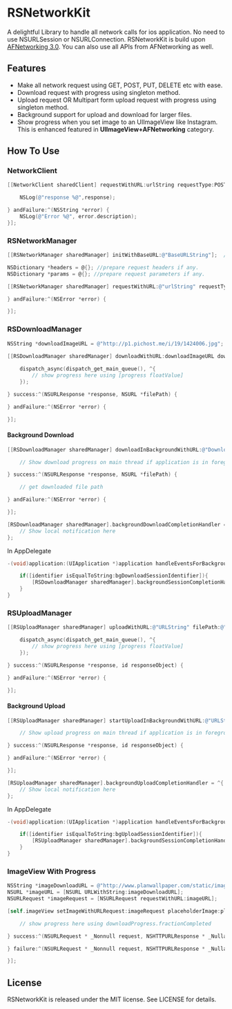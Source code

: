 # RSNetworkKit

A delightful Library to handle all network calls for ios application. No need to use NSURLSession or NSURLConnection.
RSNetworkKit is build upon [AFNetworking 3.0](https://github.com/AFNetworking/AFNetworking). You can also use all APIs from AFNetworking as well.

## Features

- Make all network request using GET, POST, PUT, DELETE etc with ease.
- Download request with progress using singleton method.
- Upload request OR Multipart form upload request with progress using singleton method.
- Background support for upload and download for larger files.
- Show progress when you set image to an UIImageView like Instagram. This is enhanced featured in **UIImageView+AFNetworking** category.

## How To Use

### NetworkClient

```objective-c
[[NetworkClient sharedClient] requestWithURL:urlString requestType:POST withHeader:headers andParams:params successBlock:^(id response) {

    NSLog(@"response %@",response);

} andFailure:^(NSString *error) {
    NSLog(@"Error %@", error.description);
}];
```

### RSNetworkManager

```objective-c
[[RSNetworkManager sharedManager] initWithBaseURL:@"BaseURLString"];  // This should be only once.

NSDictionary *headers = @{}; //prepare request headers if any.
NSDictionary *params = @{}; //prepare request parameters if any.

[[RSNetworkManager sharedManager] requestWithURL:@"urlString" requestType:GET withHeaders:headers andParams:params successBlock:^(NSURLResponse *response, id responseObject) {

} andFailure:^(NSError *error) {

}];
```

### RSDownloadManager

```objective-c
NSString *downloadImageURL = @"http://p1.pichost.me/i/19/1424006.jpg";

[[RSDownloadManager sharedManager] downloadWithURL:downloadImageURL downloadProgress:^(NSNumber *progress) {
 
    dispatch_async(dispatch_get_main_queue(), ^{
        // show progress here using [progress floatValue]
    });

} success:^(NSURLResponse *response, NSURL *filePath) {

} andFailure:^(NSError *error) {

}];
```

#### Background Download
```objective-c
[[RSDownloadManager sharedManager] downloadInBackgroundWithURL:@"DownloadURL" downloadProgress:^(NSNumber *progress) {

    // Show download progress on main thread if application is in foreground.

} success:^(NSURLResponse *response, NSURL *filePath) {

    // get downloaded file path

} andFailure:^(NSError *error) {

}];

[RSDownloadManager sharedManager].backgroundDownloadCompletionHandler = ^{
    // Show local notification here
};
```
In AppDelegate
```objective-c
-(void)application:(UIApplication *)application handleEventsForBackgroundURLSession:(NSString *)identifier completionHandler:(void (^)())completionHandler {

    if([identifier isEqualToString:bgDownloadSessionIdentifier]){
        [RSDownloadManager sharedManager].backgroundSessionCompletionHandler = completionHandler;
    }
}
```

### RSUploadManager

```objective-c
[[RSUploadManager sharedManager] uploadWithURL:@"URLString" filePath:@"Upload file path" uploadProgress:^(NSNumber *progress) {

    dispatch_async(dispatch_get_main_queue(), ^{
        // show progress here using [progress floatValue]
    });

} success:^(NSURLResponse *response, id responseObject) {

} andFailure:^(NSError *error) {

}];
```

#### Background Upload

```objective-c
[[RSUploadManager sharedManager] startUploadInBackgroundWithURL:@"URLString" filePath:@"Upload file path" uploadProgress:^(NSNumber *progress) {

    // Show upload progress on main thread if application is in foreground.

} success:^(NSURLResponse *response, id responseObject) {

} andFailure:^(NSError *error) {

}];

[RSUploadManager sharedManager].backgroundUploadCompletionHandler = ^{
    // Show local notification here
};
```
In AppDelegate
```objective-c
-(void)application:(UIApplication *)application handleEventsForBackgroundURLSession:(NSString *)identifier completionHandler:(void (^)())completionHandler {

    if([identifier isEqualToString:bgUploadSessionIdentifier]){
        [RSUploadManager sharedManager].backgroundSessionCompletionHandler = completionHandler;
    }
}
```

### ImageView With Progress

```objective-c
NSString *imageDownloadURL = @"http://www.planwallpaper.com/static/images/acede69a00dd92ffd13e1322d0e15d4b_large-hdwallpapers2016com.jpeg";
NSURL *imageURL = [NSURL URLWithString:imageDownloadURL];
NSURLRequest *imageRequest = [NSURLRequest requestWithURL:imageURL];

[self.imageView setImageWithURLRequest:imageRequest placeholderImage:placeHolderImage progress:^(NSProgress * _Nonnull downloadProgress) {

    // show progress here using downloadProgress.fractionCompleted

} success:^(NSURLRequest * _Nonnull request, NSHTTPURLResponse * _Nullable response, UIImage * _Nonnull image) {

} failure:^(NSURLRequest * _Nonnull request, NSHTTPURLResponse * _Nullable response, NSError * _Nonnull error) {

}];
```

## License

RSNetworkKit is released under the MIT license. See LICENSE for details.
